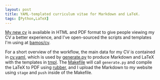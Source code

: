 ```yaml
---
layout: post
title: YAML-templated curriculum vitae for Markdown and LaTeX.
tags: [Python,LaTeX]
---
```


[My new cv](http://chestercc1997.github.io/cv) is available in HTML and PDF format
to give people viewing my CV a better experience,
and I've open-sourced the scripts and templates I'm using at
[bamos/cv][repo].

For a short overview of the workflow,
the main data for my CV is contained in [cv.yaml][cv],
which is used by [generate.py][gen] to produce Markdown and LaTeX
with the templates in [tmpl][tmpl].
The [Makefile][make] will call `generate.py` and
compile the LaTeX to PDF using [rubber][rubber],
and I upload the Markdown to my website using
`stage` and `push` inside of the Makefile.

[repo]: https://github.com/bamos/cv
[cv]: https://github.com/bamos/cv/blob/master/cv.yaml
[gen]: https://github.com/bamos/cv/blob/master/generate.py
[tmpl]: https://github.com/bamos/cv/tree/master/tmpl
[make]: https://github.com/bamos/cv/blob/master/Makefile
[rubber]: https://launchpad.net/rubber/
